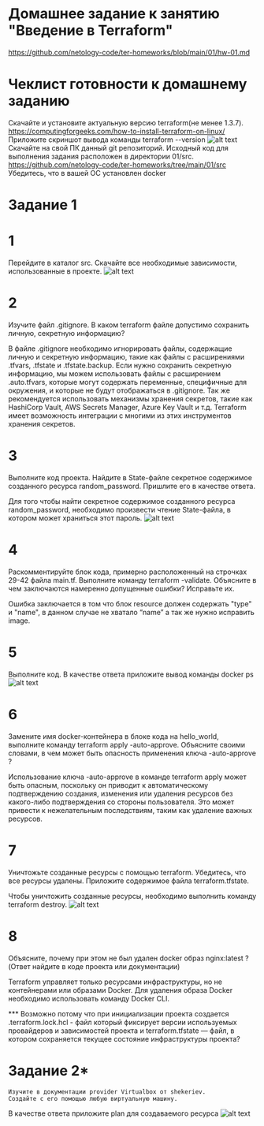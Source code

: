 # Домашнее задание к занятию "Введение в Terraform"
https://github.com/netology-code/ter-homeworks/blob/main/01/hw-01.md

# Чеклист готовности к домашнему заданию
Скачайте и установите актуальную версию terraform(не менее 1.3.7). 
https://computingforgeeks.com/how-to-install-terraform-on-linux/
Приложите скриншот вывода команды terraform --version
![alt text](https://github.com/EminChm/netology-homeworks-2023/blob/main/01.png)
Скачайте на свой ПК данный git репозиторий. Исходный код для выполнения задания расположен в директории 01/src.
https://github.com/netology-code/ter-homeworks/tree/main/01/src
Убедитесь, что в вашей ОС установлен docker

# Задание 1

# 1
Перейдите в каталог src. Скачайте все необходимые зависимости, использованные в проекте.
![alt text](https://github.com/EminChm/netology-homeworks-2023/blob/main/02.png)

# 2
Изучите файл .gitignore. В каком terraform файле допустимо сохранить личную, секретную информацию?

В файле .gitignore необходимо игнорировать файлы, содержащие личную и секретную информацию, такие как файлы с расширениями .tfvars, .tfstate и .tfstate.backup. Если нужно сохранить секретную информацию, мы можем использовать файлы с расширением .auto.tfvars, которые могут содержать переменные, специфичные для окружения, и которые не будут отображаться в .gitignore.
Так же рекомендуется использовать механизмы хранения секретов, такие как HashiCorp Vault, AWS Secrets Manager, Azure Key Vault и т.д. Terraform имеет возможность интеграции с многими из этих инструментов хранения секретов.

# 3
Выполните код проекта. Найдите в State-файле секретное содержимое созданного ресурса random_password. Пришлите его в качестве ответа.

Для того чтобы найти секретное содержимое созданного ресурса random_password, необходимо произвести чтение State-файла, в котором может храниться этот пароль. 
![alt text](https://github.com/EminChm/netology-homeworks-2023/blob/main/03.png)

# 4
Раскомментируйте блок кода, примерно расположенный на строчках 29-42 файла main.tf. Выполните команду terraform -validate. Объясните в чем заключаются намеренно допущенные ошибки? Исправьте их.

Ошибка заключается в том что блок resource должен содержать "type" и "name", в данном случае не хватало “name” а так же нужно исправить image.

# 5
Выполните код. В качестве ответа приложите вывод команды docker ps
![alt text](https://github.com/EminChm/netology-homeworks-2023/blob/main/04.png)

# 6
Замените имя docker-контейнера в блоке кода на hello_world, выполните команду terraform apply -auto-approve. Объясните своими словами, в чем может быть опасность применения ключа -auto-approve ?

Использование ключа -auto-approve в команде terraform apply может быть опасным, поскольку он приводит к автоматическому подтверждению создания, изменения или удаления ресурсов без какого-либо подтверждения со стороны пользователя. Это может привести к нежелательным последствиям, таким как удаление важных ресурсов.

# 7
Уничтожьте созданные ресурсы с помощью terraform. Убедитесь, что все ресурсы удалены. Приложите содержимое файла terraform.tfstate.

Чтобы уничтожить созданные ресурсы, необходимо выполнить команду terraform destroy. 
![alt text](https://github.com/EminChm/netology-homeworks-2023/blob/main/05.png)

# 8
Объясните, почему при этом не был удален docker образ nginx:latest ?(Ответ найдите в коде проекта или документации)

Terraform управляет только ресурсами инфраструктуры, но не контейнерами или образами Docker. Для удаления образа Docker необходимо использовать команду Docker CLI.

*** Возможно потому что при инициализации проекта создается .terraform.lock.hcl - файл который фиксирует
версии используемых провайдеров и зависимостей проекта и terraform.tfstate — файл, в котором сохраняется текущее состояние
инфраструктуры проекта?

# Задание 2*

    Изучите в документации provider Virtualbox от shekeriev.
    Создайте с его помощью любую виртуальную машину.

В качестве ответа приложите plan для создаваемого ресурса
![alt text](https://github.com/EminChm/netology-homeworks-2023/blob/main/06.png)
